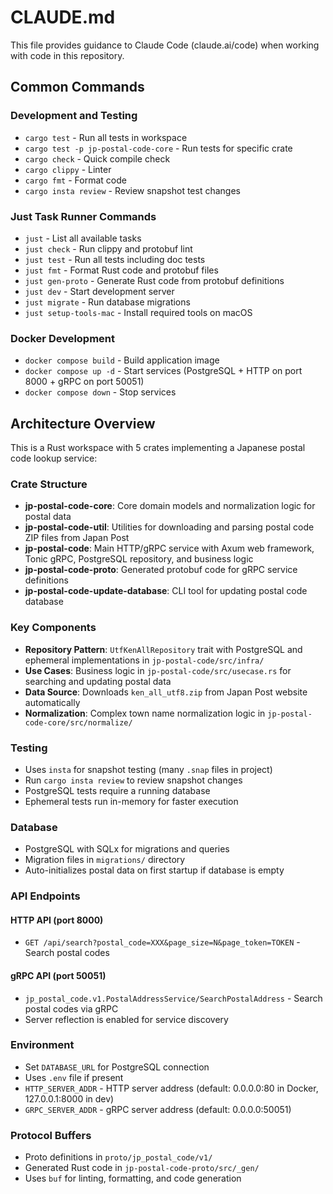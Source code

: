 # CLAUDE.md

This file provides guidance to Claude Code (claude.ai/code) when working with code in this repository.

## Common Commands

### Development and Testing
- `cargo test` - Run all tests in workspace
- `cargo test -p jp-postal-code-core` - Run tests for specific crate
- `cargo check` - Quick compile check
- `cargo clippy` - Linter
- `cargo fmt` - Format code
- `cargo insta review` - Review snapshot test changes

### Just Task Runner Commands
- `just` - List all available tasks
- `just check` - Run clippy and protobuf lint
- `just test` - Run all tests including doc tests
- `just fmt` - Format Rust code and protobuf files
- `just gen-proto` - Generate Rust code from protobuf definitions
- `just dev` - Start development server
- `just migrate` - Run database migrations
- `just setup-tools-mac` - Install required tools on macOS

### Docker Development
- `docker compose build` - Build application image
- `docker compose up -d` - Start services (PostgreSQL + HTTP on port 8000 + gRPC on port 50051)
- `docker compose down` - Stop services

## Architecture Overview

This is a Rust workspace with 5 crates implementing a Japanese postal code lookup service:

### Crate Structure
- **jp-postal-code-core**: Core domain models and normalization logic for postal data
- **jp-postal-code-util**: Utilities for downloading and parsing postal code ZIP files from Japan Post
- **jp-postal-code**: Main HTTP/gRPC service with Axum web framework, Tonic gRPC, PostgreSQL repository, and business logic
- **jp-postal-code-proto**: Generated protobuf code for gRPC service definitions
- **jp-postal-code-update-database**: CLI tool for updating postal code database

### Key Components
- **Repository Pattern**: `UtfKenAllRepository` trait with PostgreSQL and ephemeral implementations in `jp-postal-code/src/infra/`
- **Use Cases**: Business logic in `jp-postal-code/src/usecase.rs` for searching and updating postal data
- **Data Source**: Downloads `ken_all_utf8.zip` from Japan Post website automatically
- **Normalization**: Complex town name normalization logic in `jp-postal-code-core/src/normalize/`

### Testing
- Uses `insta` for snapshot testing (many `.snap` files in project)
- Run `cargo insta review` to review snapshot changes
- PostgreSQL tests require a running database
- Ephemeral tests run in-memory for faster execution

### Database
- PostgreSQL with SQLx for migrations and queries
- Migration files in `migrations/` directory
- Auto-initializes postal data on first startup if database is empty

### API Endpoints

#### HTTP API (port 8000)
- `GET /api/search?postal_code=XXX&page_size=N&page_token=TOKEN` - Search postal codes

#### gRPC API (port 50051)
- `jp_postal_code.v1.PostalAddressService/SearchPostalAddress` - Search postal codes via gRPC
- Server reflection is enabled for service discovery

### Environment
- Set `DATABASE_URL` for PostgreSQL connection
- Uses `.env` file if present
- `HTTP_SERVER_ADDR` - HTTP server address (default: 0.0.0.0:80 in Docker, 127.0.0.1:8000 in dev)
- `GRPC_SERVER_ADDR` - gRPC server address (default: 0.0.0.0:50051)

### Protocol Buffers
- Proto definitions in `proto/jp_postal_code/v1/`
- Generated Rust code in `jp-postal-code-proto/src/_gen/`
- Uses `buf` for linting, formatting, and code generation
